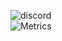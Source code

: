 ![discord](https://discord.c99.nl/widget/theme-1/735859767163224085.png)  
![Metrics](https://metrics.lecoq.io/Memexurer?template=classic&isocalendar=1&introduction=1&languages=1&isocalendar.duration=half-year&languages.limit=8&languages.sections=most-used&languages.colors=github&languages.threshold=0%25&languages.indepth=false&languages.recent.load=300&languages.recent.days=14&introduction.title=true&config.timezone=Europe%2FWarsaw)
